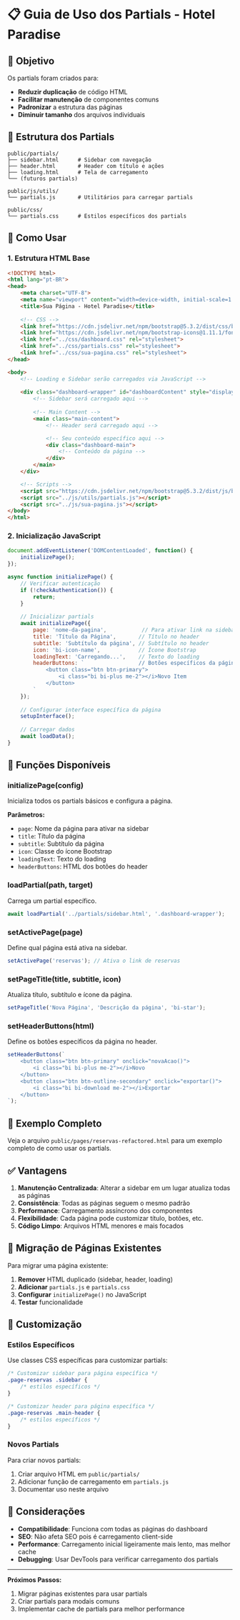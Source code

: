# 📋 Guia de Uso dos Partials - Hotel Paradise

## 🎯 **Objetivo**

Os partials foram criados para:
- **Reduzir duplicação** de código HTML
- **Facilitar manutenção** de componentes comuns
- **Padronizar** a estrutura das páginas
- **Diminuir tamanho** dos arquivos individuais

## 📁 **Estrutura dos Partials**

```
public/partials/
├── sidebar.html      # Sidebar com navegação
├── header.html       # Header com título e ações
├── loading.html      # Tela de carregamento
└── (futuros partials)

public/js/utils/
└── partials.js       # Utilitários para carregar partials

public/css/
└── partials.css      # Estilos específicos dos partials
```

## 🚀 **Como Usar**

### 1. **Estrutura HTML Base**

```html
<!DOCTYPE html>
<html lang="pt-BR">
<head>
    <meta charset="UTF-8">
    <meta name="viewport" content="width=device-width, initial-scale=1.0">
    <title>Sua Página - Hotel Paradise</title>
    
    <!-- CSS -->
    <link href="https://cdn.jsdelivr.net/npm/bootstrap@5.3.2/dist/css/bootstrap.min.css" rel="stylesheet">
    <link href="https://cdn.jsdelivr.net/npm/bootstrap-icons@1.11.1/font/bootstrap-icons.css" rel="stylesheet">
    <link href="../css/dashboard.css" rel="stylesheet">
    <link href="../css/partials.css" rel="stylesheet">
    <link href="../css/sua-pagina.css" rel="stylesheet">
</head>

<body>
    <!-- Loading e Sidebar serão carregados via JavaScript -->
    
    <div class="dashboard-wrapper" id="dashboardContent" style="display: none;">
        <!-- Sidebar será carregado aqui -->
        
        <!-- Main Content -->
        <main class="main-content">
            <!-- Header será carregado aqui -->

            <!-- Seu conteúdo específico aqui -->
            <div class="dashboard-main">
                <!-- Conteúdo da página -->
            </div>
        </main>
    </div>

    <!-- Scripts -->
    <script src="https://cdn.jsdelivr.net/npm/bootstrap@5.3.2/dist/js/bootstrap.bundle.min.js"></script>
    <script src="../js/utils/partials.js"></script>
    <script src="../js/sua-pagina.js"></script>
</body>
</html>
```

### 2. **Inicialização JavaScript**

```javascript
document.addEventListener('DOMContentLoaded', function() {
    initializePage();
});

async function initializePage() {
    // Verificar autenticação
    if (!checkAuthentication()) {
        return;
    }
    
    // Inicializar partials
    await initializePage({
        page: 'nome-da-pagina',           // Para ativar link na sidebar
        title: 'Título da Página',       // Título no header
        subtitle: 'Subtítulo da página', // Subtítulo no header
        icon: 'bi-icon-name',            // Ícone Bootstrap
        loadingText: 'Carregando...',    // Texto do loading
        headerButtons: `                 // Botões específicos da página
            <button class="btn btn-primary">
                <i class="bi bi-plus me-2"></i>Novo Item
            </button>
        `
    });
    
    // Configurar interface específica da página
    setupInterface();
    
    // Carregar dados
    await loadData();
}
```

## 🔧 **Funções Disponíveis**

### **initializePage(config)**
Inicializa todos os partials básicos e configura a página.

**Parâmetros:**
- `page`: Nome da página para ativar na sidebar
- `title`: Título da página
- `subtitle`: Subtítulo da página
- `icon`: Classe do ícone Bootstrap
- `loadingText`: Texto do loading
- `headerButtons`: HTML dos botões do header

### **loadPartial(path, target)**
Carrega um partial específico.

```javascript
await loadPartial('../partials/sidebar.html', '.dashboard-wrapper');
```

### **setActivePage(page)**
Define qual página está ativa na sidebar.

```javascript
setActivePage('reservas'); // Ativa o link de reservas
```

### **setPageTitle(title, subtitle, icon)**
Atualiza título, subtítulo e ícone da página.

```javascript
setPageTitle('Nova Página', 'Descrição da página', 'bi-star');
```

### **setHeaderButtons(html)**
Define os botões específicos da página no header.

```javascript
setHeaderButtons(`
    <button class="btn btn-primary" onclick="novaAcao()">
        <i class="bi bi-plus me-2"></i>Novo
    </button>
    <button class="btn btn-outline-secondary" onclick="exportar()">
        <i class="bi bi-download me-2"></i>Exportar
    </button>
`);
```

## 📝 **Exemplo Completo**

Veja o arquivo `public/pages/reservas-refactored.html` para um exemplo completo de como usar os partials.

## ✅ **Vantagens**

1. **Manutenção Centralizada**: Alterar a sidebar em um lugar atualiza todas as páginas
2. **Consistência**: Todas as páginas seguem o mesmo padrão
3. **Performance**: Carregamento assíncrono dos componentes
4. **Flexibilidade**: Cada página pode customizar título, botões, etc.
5. **Código Limpo**: Arquivos HTML menores e mais focados

## 🔄 **Migração de Páginas Existentes**

Para migrar uma página existente:

1. **Remover** HTML duplicado (sidebar, header, loading)
2. **Adicionar** `partials.js` e `partials.css`
3. **Configurar** `initializePage()` no JavaScript
4. **Testar** funcionalidade

## 🎨 **Customização**

### **Estilos Específicos**
Use classes CSS específicas para customizar partials:

```css
/* Customizar sidebar para página específica */
.page-reservas .sidebar {
    /* estilos específicos */
}

/* Customizar header para página específica */
.page-reservas .main-header {
    /* estilos específicos */
}
```

### **Novos Partials**
Para criar novos partials:

1. Criar arquivo HTML em `public/partials/`
2. Adicionar função de carregamento em `partials.js`
3. Documentar uso neste arquivo

## 🚨 **Considerações**

- **Compatibilidade**: Funciona com todas as páginas do dashboard
- **SEO**: Não afeta SEO pois é carregamento client-side
- **Performance**: Carregamento inicial ligeiramente mais lento, mas melhor cache
- **Debugging**: Usar DevTools para verificar carregamento dos partials

---

**Próximos Passos:**
1. Migrar páginas existentes para usar partials
2. Criar partials para modais comuns
3. Implementar cache de partials para melhor performance

